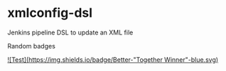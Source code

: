 # xmlconfig-dsl
Jenkins pipeline DSL to update an XML file

Random badges

[![Test](https://img.shields.io/badge/Better-"Together Winner"-blue.svg)](https://github.com/gkhays)
